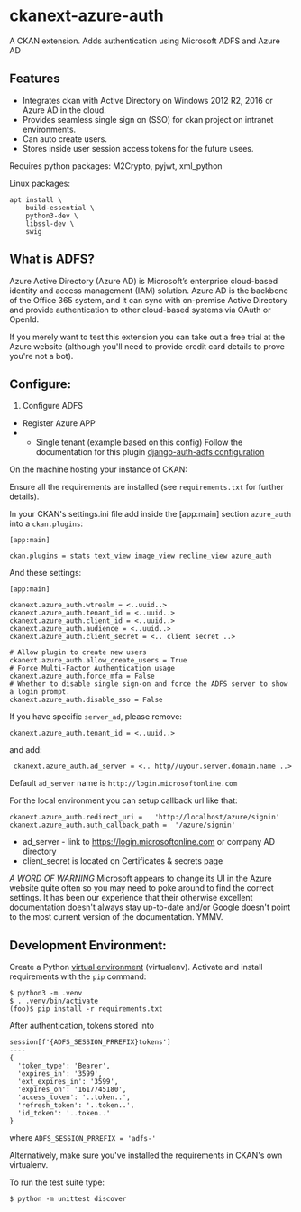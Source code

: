 ckanext-azure-auth
==================

A CKAN extension. Adds authentication using Microsoft ADFS and Azure AD


Features
--------
* Integrates ckan with Active Directory on Windows 2012 R2, 2016 or Azure AD in the cloud.
* Provides seamless single sign on (SSO) for ckan project on intranet environments.
* Can auto create users.
* Stores inside user session access tokens for the future usees.



Requires python packages:  M2Crypto, pyjwt, xml_python

Linux packages:

    apt install \
        build-essential \
        python3-dev \
        libssl-dev \
        swig

What is ADFS?
-------------

Azure Active Directory (Azure AD) is Microsoft’s enterprise cloud-based identity
and access management (IAM) solution. Azure AD is the backbone of the Office 365
system, and it can sync with on-premise Active Directory and provide authentication
to other cloud-based systems via OAuth or OpenId.

If you merely want to test this extension you can take out a free trial at the
Azure website (although you'll need to provide credit card details to prove
you're not a bot).

Configure:
-------------

1. Configure ADFS
* Register Azure APP
* * Single tenant (example based on this config)
Follow the documentation for this plugin [django-auth-adfs configuration](https://django-auth-adfs.readthedocs.io/en/latest/azure_ad_config_guide.html)

On the machine hosting your instance of CKAN:

Ensure all the requirements are installed (see `requirements.txt` for further
details).

In your CKAN's settings.ini file add inside the [app:main] section `azure_auth` into a `ckan.plugins`:

    [app:main]

    ckan.plugins = stats text_view image_view recline_view azure_auth

And these settings:

    [app:main]

    ckanext.azure_auth.wtrealm = <..uuid..>
    ckanext.azure_auth.tenant_id = <..uuid..>
    ckanext.azure_auth.client_id = <..uuid..>
    ckanext.azure_auth.audience = <..uuid..>
    ckanext.azure_auth.client_secret = <.. client secret ..>

    # Allow plugin to create new users
    ckanext.azure_auth.allow_create_users = True
    # Force Multi-Factor Authentication usage
    ckanext.azure_auth.force_mfa = False
    # Whether to disable single sign-on and force the ADFS server to show a login prompt.
    ckanext.azure_auth.disable_sso = False


If you have specific `server_ad`, please remove:

    ckanext.azure_auth.tenant_id = <..uuid..>

and add:

     ckanext.azure_auth.ad_server = <.. http//uyour.server.domain.name ..>

Default `ad_server` name is `http://login.microsoftonline.com`


For the local environment you can setup callback url like that:

    ckanext.azure_auth.redirect_uri =   'http://localhost/azure/signin'
    ckanext.azure_auth.auth_callback_path =  '/azure/signin'


* ad_server - link to https://login.microsoftonline.com or company AD directory
* client_secret is located on Certificates & secrets page


*A WORD OF WARNING* Microsoft appears to change its UI in the Azure website
quite often so you may need to poke around to find the correct settings. It has
been our experience that their otherwise excellent documentation doesn't
always stay up-to-date and/or Google doesn't point to the most current version
of the documentation. YMMV.

Development Environment:
------------------------

Create a Python [virtual environment](https://virtualenv.pypa.io/en/latest/) (virtualenv).
Activate and install requirements with the `pip` command:

    $ python3 -m .venv
    $ . .venv/bin/activate
    (foo)$ pip install -r requirements.txt


After authentication, tokens stored into

    session[f'{ADFS_SESSION_PRREFIX}tokens']
    ----
    {
      'token_type': 'Bearer',
      'expires_in': '3599',
      'ext_expires_in': '3599',
      'expires_on': '1617745180',
      'access_token': '..token..',
      'refresh_token': '..token..',
      'id_token': '..token..'
    }


where `ADFS_SESSION_PRREFIX = 'adfs-'`



Alternatively, make sure you've installed the requirements in CKAN's own
virtualenv.

To run the test suite type:

    $ python -m unittest discover

